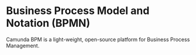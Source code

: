 # Business Process Model and Notation (BPMN)


Camunda BPM is a light-weight, open-source platform for Business Process Management. 

